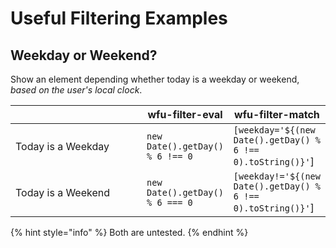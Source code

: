 # Useful Filtering Examples

## Weekday or Weekend?

Show an element depending whether today is a weekday or weekend, _based on the user's local clock_.&#x20;

<table><thead><tr><th width="200"></th><th>wfu-filter-eval</th><th>wfu-filter-match</th></tr></thead><tbody><tr><td>Today is a Weekday </td><td><code>new Date().getDay() % 6 !== 0</code></td><td><code>[weekday='${(new Date().getDay() % 6 !== 0).toString()}'</code>]</td></tr><tr><td>Today is a Weekend </td><td><code>new Date().getDay() % 6 === 0</code></td><td><code>[weekday!='${(new Date().getDay() % 6 !== 0).toString()}'</code>]</td></tr></tbody></table>

{% hint style="info" %}
Both are untested.&#x20;
{% endhint %}



